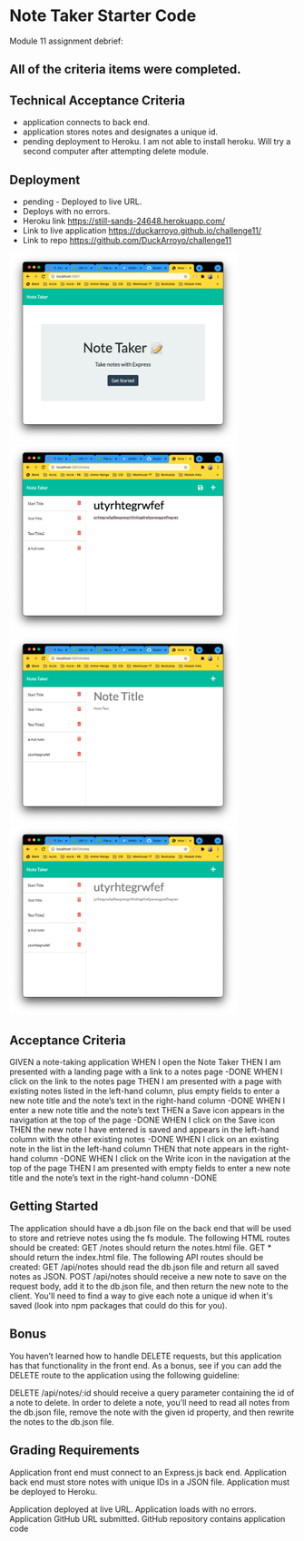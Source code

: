 # Note Taker Starter Code

Module 11 assignment debrief:

## All of the criteria items were completed.

## Technical Acceptance Criteria

- application connects to back end.
- application stores notes and designates a unique id.
- pending deployment to Heroku. I am not able to install heroku. Will try a second computer after attempting delete module.

## Deployment

- pending - Deployed to live URL.
- Deploys with no errors.
- Heroku link https://still-sands-24648.herokuapp.com/
- Link to live application https://duckarroyo.github.io/challenge11/
- Link to repo https://github.com/DuckArroyo/challenge11

<img src="./Assets/ScreenShot1.png" style="width: 400px">
<img src="./Assets/ScreenShotTypedNote.png" style="width: 400px">
<img src="./Assets/ScreenShotSavedNote.png" style="width: 400px">
<img src="./Assets/ScreenShotRetrievedNote.png" style="width: 400px">

## Acceptance Criteria

GIVEN a note-taking application
WHEN I open the Note Taker
THEN I am presented with a landing page with a link to a notes page -DONE
WHEN I click on the link to the notes page
THEN I am presented with a page with existing notes listed in the left-hand column, plus empty fields to enter a new note title and the note’s text in the right-hand column -DONE
WHEN I enter a new note title and the note’s text
THEN a Save icon appears in the navigation at the top of the page -DONE
WHEN I click on the Save icon
THEN the new note I have entered is saved and appears in the left-hand column with the other existing notes -DONE
WHEN I click on an existing note in the list in the left-hand column
THEN that note appears in the right-hand column -DONE
WHEN I click on the Write icon in the navigation at the top of the page
THEN I am presented with empty fields to enter a new note title and the note’s text in the right-hand column -DONE

## Getting Started

The application should have a db.json file on the back end that will be used to store and retrieve notes using the fs module.
The following HTML routes should be created:
GET /notes should return the notes.html file.
GET \* should return the index.html file.
The following API routes should be created:
GET /api/notes should read the db.json file and return all saved notes as JSON.
POST /api/notes should receive a new note to save on the request body, add it to the db.json file, and then return the new note to the client. You'll need to find a way to give each note a unique id when it's saved (look into npm packages that could do this for you).

## Bonus

You haven’t learned how to handle DELETE requests, but this application has that functionality in the front end. As a bonus, see if you can add the DELETE route to the application using the following guideline:

DELETE /api/notes/:id should receive a query parameter containing the id of a note to delete. In order to delete a note, you'll need to read all notes from the db.json file, remove the note with the given id property, and then rewrite the notes to the db.json file.

## Grading Requirements

Application front end must connect to an Express.js back end.
Application back end must store notes with unique IDs in a JSON file.
Application must be deployed to Heroku.

Application deployed at live URL.
Application loads with no errors.
Application GitHub URL submitted.
GitHub repository contains application code
